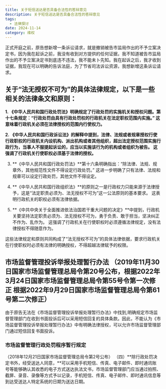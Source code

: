 ```yaml
---
title: 关于短信送达是否具备合法性的答辩意见
description: 关于短信送达是否具备合法性的答辩意见
tags:
  - 法律探讨
date: 2024-11-14
category: 维权
---
```

正式开庭之前，原告想新增一条诉讼请求，就是撤销被告市监局作出的不予立案决定书，因为我在起诉之前，我没有收到对方提供的任何证据，我不知道被告市监局作出的不予立案决定书到底违不违法，我不能未卜先知。我在起诉之后，我才收到证据，我现在可以明确的告诉法庭，为了节省司法诉讼资源，我想新增这条诉讼请求。

## 关于“法无授权不可为”的具体法律规定，以下是一些相关的法律条文和原则：

**1. 《中华人民共和国行政处罚法》明确规定了行政处罚的实施机关和授权问题。第十七条规定：“行政处罚由具有行政处罚权的行政机关在法定职权范围内实施。” 这意味着行政机关必须在法律授权的范围内行使权力。**

**2. 《中华人民共和国行政诉讼法》的解释中提到，法律、法规或者规章授权行使行政职权的行政机关内设机构、派出机构或者其他组织，超出法定授权范围实施行政行为，当事人不服提起诉讼的，应当以实施该行为的机构或者组织为被告。 这强调了行政机关行使职权必须基于法律的授权。**

3. **《中华人民共和国行政处罚法》**第十六条明确指出：“除法律、法规、规章外，其他规范性文件不得设定行政处罚。” 这进一步明确了只有法律、法规和规章可以设定行政处罚，其他文件不得设定。

4. **《中华人民共和国行政组织法》**的原则之一是行政权力只能来源于法律授予，这是“法定职责必须为、法无授权不可为”这一公法原则的基本要求。 这表明行政机关的职权必须有法律依据。

5. **《中共中央关于全面推进依法治国若干重大问题的决定》**中提到，行政机关要坚持法定职责必须为、法无授权不可为，勇于负责、敢于担当，坚决纠正不作为、乱作为。 这强调了行政机关在行使职权时必须遵循法律规定，没有法律授权不得随意作为。

这些法律规定和原则共同构成了“法无授权不可为”的具体法律依据，要求行政机关在行使职权时必须有法律的明确授权，不得超越法律赋予的权限。


## 市场监督管理投诉举报处理暂行办法 （2019年11月30日国家市场监督管理总局令第20号公布，根据2022年3月24日国家市场监督管理总局令第55号令第一次修正 根据2022年9月29日国家市场监督管理总局令第61号第二次修正）

由于原告无法在《市场监督管理投诉举报处理暂行办法》中找到,明确规定市场监督管理部门在收到书面投诉后可以采用短信回复的具体条款。因此，不能认为《市场监督管理投诉举报处理暂行办法》中有明确法律授权，可以允许市场监督管理部门通过短信回复书面投诉。

### 市场监督管理行政处罚程序暂行规定

（2018年12月21日国家市场监督管理总局令第2号公布）
（四）**除行政处罚决定书外，经受送达人同意，**可以采用手机短信、传真、电子邮件、即时通讯账号等能够确认其收悉的电子方式送达执法文书，市场监督管理部门应当通过拍照、截屏、录音、录像等方式予以记录，手机短信、传真、电子邮件、即时通讯信息等到达受送达人特定系统的日期为送达日期。



